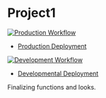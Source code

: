 # Project1

[![Production Workflow](https://github.com/MaxLozada/poject1/actions/workflows/prod.yml/badge.svg)](https://github.com/MaxLozada/poject1/actions/workflows/prod.yml)

* [Production Deployment](https://mrlprod.herokuapp.com/)


[![Development Workflow](https://github.com/MaxLozada/poject1/actions/workflows/test-build-deploy.yml/badge.svg)](https://github.com/MaxLozada/poject1/actions/workflows/test-build-deploy.yml)

* [Developmental Deployment](https://mrldev.herokuapp.com/)

Finalizing functions and looks.
